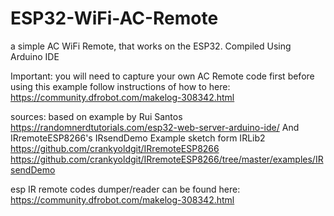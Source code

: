 # ESP32-WiFi-AC-Remote
a simple AC WiFi Remote, that works on the ESP32. Compiled Using Arduino IDE

  Important:
  you will need to capture your own AC Remote code first before using this example
  follow instructions of how to here:
  https://community.dfrobot.com/makelog-308342.html
  
  sources:
  based on example by Rui Santos
  https://randomnerdtutorials.com/esp32-web-server-arduino-ide/
  And IRremoteESP8266's IRsendDemo Example sketch form IRLib2
  https://github.com/crankyoldgit/IRremoteESP8266
  https://github.com/crankyoldgit/IRremoteESP8266/tree/master/examples/IRsendDemo
  
  esp IR remote codes dumper/reader can be found here:
  https://community.dfrobot.com/makelog-308342.html
  

